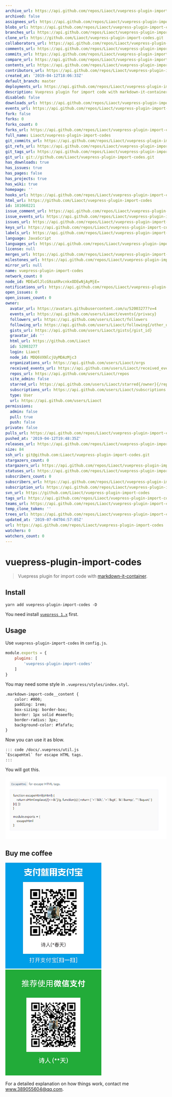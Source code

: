 ```yaml
---
archive_url: https://api.github.com/repos/Liaoct/vuepress-plugin-import-codes/{archive_format}{/ref}
archived: false
assignees_url: https://api.github.com/repos/Liaoct/vuepress-plugin-import-codes/assignees{/user}
blobs_url: https://api.github.com/repos/Liaoct/vuepress-plugin-import-codes/git/blobs{/sha}
branches_url: https://api.github.com/repos/Liaoct/vuepress-plugin-import-codes/branches{/branch}
clone_url: https://github.com/Liaoct/vuepress-plugin-import-codes.git
collaborators_url: https://api.github.com/repos/Liaoct/vuepress-plugin-import-codes/collaborators{/collaborator}
comments_url: https://api.github.com/repos/Liaoct/vuepress-plugin-import-codes/comments{/number}
commits_url: https://api.github.com/repos/Liaoct/vuepress-plugin-import-codes/commits{/sha}
compare_url: https://api.github.com/repos/Liaoct/vuepress-plugin-import-codes/compare/{base}...{head}
contents_url: https://api.github.com/repos/Liaoct/vuepress-plugin-import-codes/contents/{+path}
contributors_url: https://api.github.com/repos/Liaoct/vuepress-plugin-import-codes/contributors
created_at: '2019-04-12T18:06:33Z'
default_branch: master
deployments_url: https://api.github.com/repos/Liaoct/vuepress-plugin-import-codes/deployments
description: Vuepress plugin for import code with markdown-it-container.
disabled: false
downloads_url: https://api.github.com/repos/Liaoct/vuepress-plugin-import-codes/downloads
events_url: https://api.github.com/repos/Liaoct/vuepress-plugin-import-codes/events
fork: false
forks: 0
forks_count: 0
forks_url: https://api.github.com/repos/Liaoct/vuepress-plugin-import-codes/forks
full_name: Liaoct/vuepress-plugin-import-codes
git_commits_url: https://api.github.com/repos/Liaoct/vuepress-plugin-import-codes/git/commits{/sha}
git_refs_url: https://api.github.com/repos/Liaoct/vuepress-plugin-import-codes/git/refs{/sha}
git_tags_url: https://api.github.com/repos/Liaoct/vuepress-plugin-import-codes/git/tags{/sha}
git_url: git://github.com/Liaoct/vuepress-plugin-import-codes.git
has_downloads: true
has_issues: true
has_pages: false
has_projects: true
has_wiki: true
homepage: ''
hooks_url: https://api.github.com/repos/Liaoct/vuepress-plugin-import-codes/hooks
html_url: https://github.com/Liaoct/vuepress-plugin-import-codes
id: 181060221
issue_comment_url: https://api.github.com/repos/Liaoct/vuepress-plugin-import-codes/issues/comments{/number}
issue_events_url: https://api.github.com/repos/Liaoct/vuepress-plugin-import-codes/issues/events{/number}
issues_url: https://api.github.com/repos/Liaoct/vuepress-plugin-import-codes/issues{/number}
keys_url: https://api.github.com/repos/Liaoct/vuepress-plugin-import-codes/keys{/key_id}
labels_url: https://api.github.com/repos/Liaoct/vuepress-plugin-import-codes/labels{/name}
language: JavaScript
languages_url: https://api.github.com/repos/Liaoct/vuepress-plugin-import-codes/languages
license: null
merges_url: https://api.github.com/repos/Liaoct/vuepress-plugin-import-codes/merges
milestones_url: https://api.github.com/repos/Liaoct/vuepress-plugin-import-codes/milestones{/number}
mirror_url: null
name: vuepress-plugin-import-codes
network_count: 0
node_id: MDEwOlJlcG9zaXRvcnkxODEwNjAyMjE=
notifications_url: https://api.github.com/repos/Liaoct/vuepress-plugin-import-codes/notifications{?since,all,participating}
open_issues: 0
open_issues_count: 0
owner:
  avatar_url: https://avatars.githubusercontent.com/u/52003277?v=4
  events_url: https://api.github.com/users/Liaoct/events{/privacy}
  followers_url: https://api.github.com/users/Liaoct/followers
  following_url: https://api.github.com/users/Liaoct/following{/other_user}
  gists_url: https://api.github.com/users/Liaoct/gists{/gist_id}
  gravatar_id: ''
  html_url: https://github.com/Liaoct
  id: 52003277
  login: Liaoct
  node_id: MDQ6VXNlcjUyMDAzMjc3
  organizations_url: https://api.github.com/users/Liaoct/orgs
  received_events_url: https://api.github.com/users/Liaoct/received_events
  repos_url: https://api.github.com/users/Liaoct/repos
  site_admin: false
  starred_url: https://api.github.com/users/Liaoct/starred{/owner}{/repo}
  subscriptions_url: https://api.github.com/users/Liaoct/subscriptions
  type: User
  url: https://api.github.com/users/Liaoct
permissions:
  admin: false
  pull: true
  push: false
private: false
pulls_url: https://api.github.com/repos/Liaoct/vuepress-plugin-import-codes/pulls{/number}
pushed_at: '2019-04-12T19:48:35Z'
releases_url: https://api.github.com/repos/Liaoct/vuepress-plugin-import-codes/releases{/id}
size: 84
ssh_url: git@github.com:Liaoct/vuepress-plugin-import-codes.git
stargazers_count: 0
stargazers_url: https://api.github.com/repos/Liaoct/vuepress-plugin-import-codes/stargazers
statuses_url: https://api.github.com/repos/Liaoct/vuepress-plugin-import-codes/statuses/{sha}
subscribers_count: 0
subscribers_url: https://api.github.com/repos/Liaoct/vuepress-plugin-import-codes/subscribers
subscription_url: https://api.github.com/repos/Liaoct/vuepress-plugin-import-codes/subscription
svn_url: https://github.com/Liaoct/vuepress-plugin-import-codes
tags_url: https://api.github.com/repos/Liaoct/vuepress-plugin-import-codes/tags
teams_url: https://api.github.com/repos/Liaoct/vuepress-plugin-import-codes/teams
temp_clone_token: ''
trees_url: https://api.github.com/repos/Liaoct/vuepress-plugin-import-codes/git/trees{/sha}
updated_at: '2019-07-04T04:57:05Z'
url: https://api.github.com/repos/Liaoct/vuepress-plugin-import-codes
watchers: 0
watchers_count: 0
---
```


# vuepress-plugin-import-codes

> Vuepress plugin for import code with [markdown-it-container](https://github.com/markdown-it/markdown-it-container).

## Install

```
yarn add vuepress-plugin-import-codes -D
```

You need install [`vuepress 1.x`](https://vuepress.vuejs.org/) first.

## Usage

Use `vuepress-plugin-import-codes` in `config.js`.

```js
module.exports = {
    plugins: [
        'vuepress-plugin-import-codes'
    ]
}
```

You may need some style in `.vuepress/styles/index.styl`.

```
.markdown-import-code__content {
    color: #000;
    padding: 1rem;
    box-sizing: border-box;
    border: 1px solid #eaeefb;
    border-radius: 3px;
    background-color: #fafafa;
}
```

Now you can use it as blow.

```
::: code /docs/.vuepress/util.js
`EscapeHtml` for escape HTML tags.
:::
```

You will got this.

![](https://raw.githubusercontent.com/liaoct/vuepress-plugin-import-codes/master/images/example.png)

## Buy me coffee

![](https://raw.githubusercontent.com/liaoct/vuepress-plugin-import-codes/master/images/alipay.png)
![](https://raw.githubusercontent.com/liaoct/vuepress-plugin-import-codes/master/images/wechatpay.png)

For a detailed explanation on how things work, contact me <www.389055604@qq.com>.